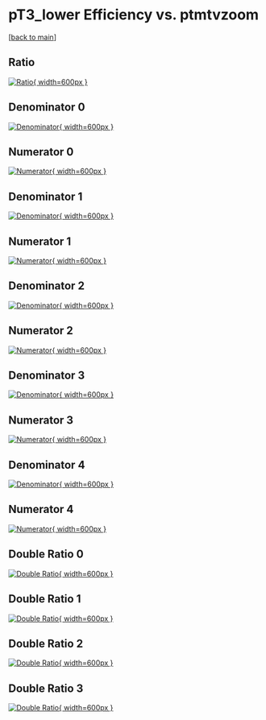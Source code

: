 # pT3_lower Efficiency vs. ptmtvzoom

[[back to main](./)]



## Ratio

[![Ratio](../mtv/var/pT3_lower_loweta_211_0_eff_ptmtvzoom.png){ width=600px }](../mtv/var/pT3_lower_loweta_211_0_eff_ptmtvzoom.pdf)

## Denominator 0

[![Denominator](../mtv/den/pT3_lower_loweta_211_0_eff_ptmtvzoom_den0.png){ width=600px }](../mtv/den/pT3_lower_loweta_211_0_eff_ptmtvzoom_den0.pdf)

## Numerator 0

[![Numerator](../mtv/num/pT3_lower_loweta_211_0_eff_ptmtvzoom_num0.png){ width=600px }](../mtv/num/pT3_lower_loweta_211_0_eff_ptmtvzoom_num0.pdf)

## Denominator 1

[![Denominator](../mtv/den/pT3_lower_loweta_211_0_eff_ptmtvzoom_den1.png){ width=600px }](../mtv/den/pT3_lower_loweta_211_0_eff_ptmtvzoom_den1.pdf)

## Numerator 1

[![Numerator](../mtv/num/pT3_lower_loweta_211_0_eff_ptmtvzoom_num1.png){ width=600px }](../mtv/num/pT3_lower_loweta_211_0_eff_ptmtvzoom_num1.pdf)

## Denominator 2

[![Denominator](../mtv/den/pT3_lower_loweta_211_0_eff_ptmtvzoom_den2.png){ width=600px }](../mtv/den/pT3_lower_loweta_211_0_eff_ptmtvzoom_den2.pdf)

## Numerator 2

[![Numerator](../mtv/num/pT3_lower_loweta_211_0_eff_ptmtvzoom_num2.png){ width=600px }](../mtv/num/pT3_lower_loweta_211_0_eff_ptmtvzoom_num2.pdf)

## Denominator 3

[![Denominator](../mtv/den/pT3_lower_loweta_211_0_eff_ptmtvzoom_den3.png){ width=600px }](../mtv/den/pT3_lower_loweta_211_0_eff_ptmtvzoom_den3.pdf)

## Numerator 3

[![Numerator](../mtv/num/pT3_lower_loweta_211_0_eff_ptmtvzoom_num3.png){ width=600px }](../mtv/num/pT3_lower_loweta_211_0_eff_ptmtvzoom_num3.pdf)

## Denominator 4

[![Denominator](../mtv/den/pT3_lower_loweta_211_0_eff_ptmtvzoom_den4.png){ width=600px }](../mtv/den/pT3_lower_loweta_211_0_eff_ptmtvzoom_den4.pdf)

## Numerator 4

[![Numerator](../mtv/num/pT3_lower_loweta_211_0_eff_ptmtvzoom_num4.png){ width=600px }](../mtv/num/pT3_lower_loweta_211_0_eff_ptmtvzoom_num4.pdf)

## Double Ratio 0

[![Double Ratio](../mtv/ratio/pT3_lower_loweta_211_0_eff_ptmtvzoom_ratio0.png){ width=600px }](../mtv/ratio/pT3_lower_loweta_211_0_eff_ptmtvzoom_ratio0.pdf)

## Double Ratio 1

[![Double Ratio](../mtv/ratio/pT3_lower_loweta_211_0_eff_ptmtvzoom_ratio1.png){ width=600px }](../mtv/ratio/pT3_lower_loweta_211_0_eff_ptmtvzoom_ratio1.pdf)

## Double Ratio 2

[![Double Ratio](../mtv/ratio/pT3_lower_loweta_211_0_eff_ptmtvzoom_ratio2.png){ width=600px }](../mtv/ratio/pT3_lower_loweta_211_0_eff_ptmtvzoom_ratio2.pdf)

## Double Ratio 3

[![Double Ratio](../mtv/ratio/pT3_lower_loweta_211_0_eff_ptmtvzoom_ratio3.png){ width=600px }](../mtv/ratio/pT3_lower_loweta_211_0_eff_ptmtvzoom_ratio3.pdf)

